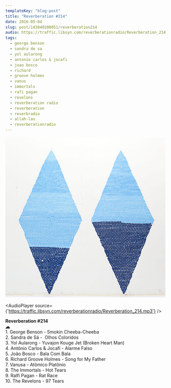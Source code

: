 ```yaml
---
templateKey: "blog-post"
title: "Reverberation #214"
date: 2016-05-04
slug: post/143840208051/reverberation214
audio: https://traffic.libsyn.com/reverberationradio/Reverberation_214.mp3
tags:
  - george benson
  - sandra de sa
  - yol aularong
  - antonio carlos & jocafi
  - joao bosco
  - richard
  - groove holmes
  - vanus
  - immortals
  - rafi pagan
  - revelons
  - reverberation radio
  - reverberation
  - reverbradio
  - allah-las
  - reverberationradio
---
```


![Reverberation #214](../images/b592e53f9f75c565d76cd9f0de350504bba9bc0119118b34f382053dfc425b2a.png)

<AudioPlayer source={'https://traffic.libsyn.com/reverberationradio/Reverberation_214.mp3'} />

<p><b>Reverberation #214&nbsp;</b><br /><b><a href="https://traffic.libsyn.com/reverberationradio/Reverberation_214.mp3">&#9729;</a></b><br />1. George Benson - Smokin Cheeba-Cheeba<br />2. Sandra de S&aacute; - &nbsp;Olhos Coloridos<br />3. Yol Aularong - Yuvajon Kouge Jet (Broken Heart Man)<br />4. Ant&ocirc;nio Carlos &amp; Jocafi - Alarme Falso<br />5. Jo&atilde;o Bosco - Bala Com Bala<br />6. Richard Groove Holmes - Song for My Father<br />7. Vanusa - At&ocirc;mico Plat&ocirc;nio<br />8. The Immortals - Hot Tears<br />9. Ralfi Pagan - Rat Race<br />10. The Revelons - 97 Tears<br /></p>
